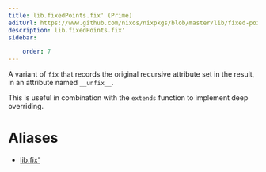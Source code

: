 ```yaml
---
title: lib.fixedPoints.fix' (Prime)
editUrl: https://www.github.com/nixos/nixpkgs/blob/master/lib/fixed-points.nix#L38C10
description: lib.fixedPoints.fix'
sidebar:

    order: 7
---
```


A variant of `fix` that records the original recursive attribute set in the
result, in an attribute named `__unfix__`.

This is useful in combination with the `extends` function to
implement deep overriding.


# Aliases

- [lib.fix'](/reference/libfix')


